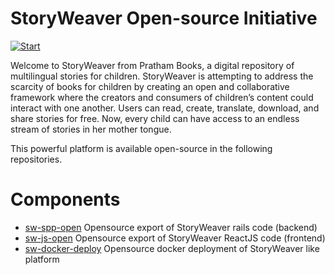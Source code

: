 # StoryWeaver Open-source Initiative

[![Start](https://storyweaver.org.in/assets/media/storyweaver-logo.e8ce4cf1.svg)](https://storyweaver.org.in/)

Welcome to StoryWeaver from Pratham Books, a digital repository of multilingual stories for children. StoryWeaver is attempting to address the scarcity of books for children by creating an open and collaborative framework where the creators and consumers of children’s content could interact with one another. Users can read, create, translate, download, and share stories for free.  Now, every child can have access to an endless stream of stories in her mother tongue.

This powerful platform is available open-source in the following repositories. 

# Components

 * [sw-spp-open](https://github.com/PrathamBooks/sw-spp-open) Opensource export of StoryWeaver rails code (backend)
 * [sw-js-open](https://github.com/PrathamBooks/sw-js-open) Opensource export of StoryWeaver ReactJS code (frontend)
 * [sw-docker-deploy](https://github.com/PrathamBooks/sw-docker-deploy) Opensource docker deployment of StoryWeaver like platform
